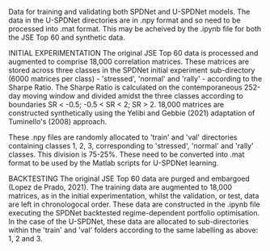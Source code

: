Data for training and validating both SPDNet and U-SPDNet models. 
The data in the U-SPDNet directories are in .npy format and so need to be processed into .mat format.
This may be acheived by the .ipynb file for both the JSE Top 60 and synthetic data.

INITIAL EXPERIMENTATION
The original JSE Top 60 data is processed and augmented to comprise 18,000 correlation matrices. 
These matrices are stored across three classes in the SPDNet initial experiment sub-directory (6000 matrices per class) - 'stressed', 'normal' and 'rally' - according to the Sharpe Ratio.
The Sharpe Ratio is calculated on the contemporaneous 252-day moving window and divided amidst the three classes according to boundaries SR < -0.5; -0.5 < SR < 2; SR > 2.
18,000 matrices are constructed synthetically using the Yelibi and Gebbie (2021) adaptation of Tuminello's (2008) approach.

These .npy files are randomly allocated to 'train' and 'val' directories containing classes 1, 2, 3, corresponding to 'stressed', 'normal' and 'rally' classes.
This division is 75-25%.
These need to be converted into .mat format to be used by the Matlab scripts for U-SPDNet learning.

BACKTESTING
The original JSE Top 60 data are purged and embargoed (Lopez de Prado, 2021). 
The training data are augmented to 18,000 matrices, as in the initial experimentation, whilst the validation, or test, data are left in chronologocal order.
These data are constructed in the .ipynb file executing the SPDNet backtested regime-dependent portfolio optimisation.
In the case of the U-SPDNet, these data are allocated to sub-directories within the 'train' and 'val' folders according to the same labelling as above: 1, 2 and 3.


